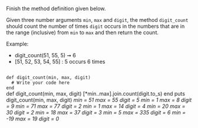 Finish the method definition given below.

Given three number arguments `min`, `max` and `digit`, the method `digit_count` should count the number of times `digit` occurs in the numbers that are in the range (inclusive) from `min` to `max` and then return the count.

Example:
- digit_count(51, 55, 5) ➞ 6
- [51, 52, 53, 54, 55] : 5 occurs 6 times

<codeblock language="ruby" type="exercise" testMode="multipleInput">
<code>
def digit_count(min, max, digit)
  # Write your code here
end
</code>

<solution>
def digit_count(min, max, digit)
  [*min..max].join.count(digit.to_s)
end
</solution>

<testcases>
<caller>
puts digit_count(min, max, digit)
</caller>
<testcase>
<i>
min = 51
max = 55
digit = 5
</i>
</testcase>
<testcase>
<i>
min = 1
max = 8
digit = 9
</i>
</testcase>
<testcase>
<i>
min = 71
max = 77
digit = 2
</i>
</testcase>
<testcase>
<i>
min = 1
max = 14
digit = 4
</i>
</testcase>
<testcase>
<i>
min = 20
max = 30
digit = 2
</i>
</testcase>
<testcase>
<i>
min = 18
max = 37
digit = 3
</i>
</testcase>
<testcase>
<i>
min = 5
max = 335
digit = 6
</i>
</testcase>
<testcase>
<i>
min = -19
max = 19
digit = 0
</i>
</testcase>
</testcases>
</codeblock>